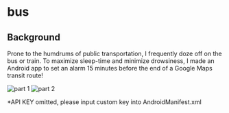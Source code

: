 # bus

## Background
Prone to the humdrums of public transportation, I frequently doze off on the bus or train. To maximize sleep-time and minimize drowsiness, I made an Android app to set an alarm 15 minutes before the end of a Google Maps transit route!

![part 1](https://user-images.githubusercontent.com/42861174/88353510-a0da7c00-cd12-11ea-84f3-a81b0fa8a3e4.gif)
![part 2](https://user-images.githubusercontent.com/42861174/88353517-a59f3000-cd12-11ea-9936-3ae38a186fad.gif)

*API KEY omitted, please input custom key into AndroidManifest.xml
